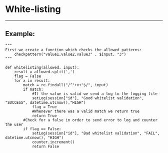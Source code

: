 # White-listing
-------

## Example:


    """
    First we create a function which checks the allowed patterns:
        checkpattern("value1,value2,value3" , $input, "3")
    """

    def whitelisting(allowed, input):
        result = allowed.split(',')
        flag = False
        for x in result:
            match = re.findall("/^"+x+"$/", input)
            if match:
                #If the value is valid we send a log to the logging file
                setLog(session["id"], "Good whitelist validation", "SUCCESS", datetime.utcnow(),"HIGH")
                flag = True
                #Whenever there was a valid match we return true
                return True
            #Check for a false in order to send error to log and counter the user
            if flag == False:
                setLog(session["id"], "Bad whitelist validation", "FAIL", datetime.utcnow(), "HIGH")            
                counter.increment()
                return False    